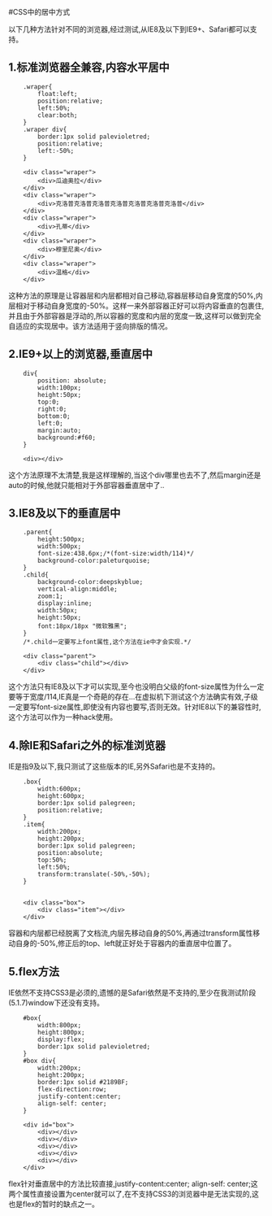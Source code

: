 ﻿#CSS中的居中方式


以下几种方法针对不同的浏览器,经过测试,从IE8及以下到IE9+、Safari都可以支持。

## 1.标准浏览器全兼容,内容水平居中

```
    .wraper{
		float:left;
		position:relative;
		left:50%;
		clear:both;
	}
	.wraper div{
		border:1px solid palevioletred;
		position:relative;
		left:-50%;
	}

    <div class="wraper">
		<div>瓜迪奥拉</div>
	</div>
	<div class="wraper">
		<div>克洛普克洛普克洛普克洛普克洛普克洛普克洛普</div>
	</div>
	<div class="wraper">
		<div>孔蒂</div>
	</div>
	<div class="wraper">
		<div>穆里尼奥</div>
	</div>
	<div class="wraper">
		<div>温格</div>
	</div>
```
这种方法的原理是让容器层和内层都相对自己移动,容器层移动自身宽度的50%,内层相对于移动自身宽度的-50%。这样一来外部容器正好可以将内容垂直的包裹住,并且由于外部容器是浮动的,所以容器的宽度和内层的宽度一致,这样可以做到完全自适应的实现居中。该方法适用于竖向排版的情况。

## 2.IE9+以上的浏览器,垂直居中
```
    div{
        position: absolute;
        width:100px;
        height:50px;
        top:0;
        right:0;
        bottom:0;
        left:0;
        margin:auto;
        background:#f60;
    }

    <div></div>
```
这个方法原理不太清楚,我是这样理解的,当这个div哪里也去不了,然后margin还是auto的时候,他就只能相对于外部容器垂直居中了..

## 3.IE8及以下的垂直居中
```
    .parent{
		height:500px;
		width:500px;
		font-size:438.6px;/*(font-size:width/114)*/
		background-color:paleturquoise;
	}
	.child{
		background-color:deepskyblue;
		vertical-align:middle;
		zoom:1;
		display:inline;
		width:50px;
		height:50px;
		font:18px/18px "微软雅黑";
	}
	/*.child一定要写上font属性,这个方法在ie中才会实现.*/
	
    <div class="parent">
		<div class="child"></div>
	</div>

```
这个方法只有IE8及以下才可以实现,至今也没明白父级的font-size属性为什么一定要等于宽度/114,IE真是一个奇葩的存在...在虚拟机下测试这个方法确实有效,子级一定要写font-size属性,即使没有内容也要写,否则无效。针对IE8以下的兼容性时,这个方法可以作为一种hack使用。

## 4.除IE和Safari之外的标准浏览器
IE是指9及以下,我只测试了这些版本的IE,另外Safari也是不支持的。
```
    .box{
        width:600px;
        height:600px;
        border:1px solid palegreen;
        position:relative;
    }
    .item{
        width:200px;
        height:200px;
        border:1px solid palegreen;
        position:absolute;
        top:50%;
        left:50%;
        transform:translate(-50%,-50%);         
    }
    
    
    <div class="box">
        <div class="item"></div>
    </div>
```
容器和内层都已经脱离了文档流,内层先移动自身的50%,再通过transform属性移动自身的-50%,修正后的top、left就正好处于容器内的垂直居中位置了。

## 5.flex方法
IE依然不支持CSS3是必须的,遗憾的是Safari依然是不支持的,至少在我测试阶段(5.1.7)window下还没有支持。
```
    #box{
		width:800px;
		height:800px;
		display:flex;
		border:1px solid palevioletred;
	}
	#box div{
		width:200px;
		height:200px;
		border:1px solid #2189BF;
		flex-direction:row;
		justify-content:center;
		align-self: center;
	}
	
    <div id="box">
		<div></div>
		<div></div>
		<div></div>
		<div></div>
		<div></div>
	</div>
```
flex针对垂直居中的方法比较直接,justify-content:center; align-self: center;这两个属性直接设置为center就可以了,在不支持CSS3的浏览器中是无法实现的,这也是flex的暂时的缺点之一。
